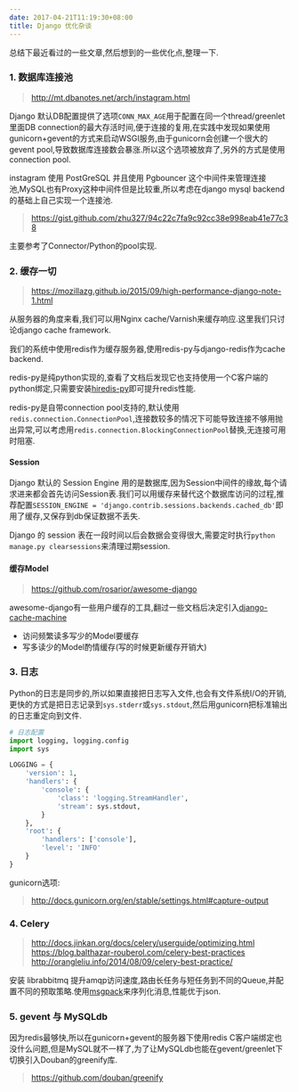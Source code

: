 ```yaml
---
date: 2017-04-21T11:19:30+08:00
title: Django 优化杂谈
---
```


总结下最近看过的一些文章,然后想到的一些优化点,整理一下.

### 1. 数据库连接池

> http://mt.dbanotes.net/arch/instagram.html

Django 默认DB配置提供了选项`CONN_MAX_AGE`用于配置在同一个thread/greenlet里面DB connection的最大存活时间,便于连接的复用,在实践中发现如果使用gunicorn+gevent的方式来启动WSGI服务,由于gunicorn会创建一个很大的gevent pool,导致数据库连接数会暴涨.所以这个选项被放弃了,另外的方式是使用connection pool.

instagram 使用 PostGreSQL 并且使用 Pgbouncer 这个中间件来管理连接池,MySQL也有Proxy这种中间件但是比较重,所以考虑在django mysql backend的基础上自己实现一个连接池.

> https://gist.github.com/zhu327/94c22c7fa9c92cc38e998eab41e77c38

主要参考了Connector/Python的pool实现.

<!--more-->

### 2. 缓存一切

> https://mozillazg.github.io/2015/09/high-performance-django-note-1.html

从服务器的角度来看,我们可以用Nginx cache/Varnish来缓存响应.这里我们只讨论django cache framework.

我们的系统中使用redis作为缓存服务器,使用redis-py与django-redis作为cache backend.

redis-py是纯python实现的,查看了文档后发现它也支持使用一个C客户端的python绑定,只需要安装[hiredis-py](https://github.com/redis/hiredis-py)即可提升redis性能.

redis-py是自带connection pool支持的,默认使用`redis.connection.ConnectionPool`,连接数较多的情况下可能导致连接不够用抛出异常,可以考虑用`redis.connection.BlockingConnectionPool`替换,无连接可用时阻塞.

#### Session

Django 默认的 Session Engine 用的是数据库,因为Session中间件的缘故,每个请求进来都会首先访问Session表.我们可以用缓存来替代这个数据库访问的过程,推荐配置`SESSION_ENGINE = 'django.contrib.sessions.backends.cached_db'`即用了缓存,又保存到db保证数据不丢失.

Django 的 session 表在一段时间以后会数据会变得很大,需要定时执行`python manage.py clearsessions`来清理过期session.

#### 缓存Model

> https://github.com/rosarior/awesome-django

awesome-django有一些用户缓存的工具,翻过一些文档后决定引入[django-cache-machine](https://github.com/django-cache-machine/django-cache-machine)

- 访问频繁读多写少的Model要缓存
- 写多读少的Model酌情缓存(写的时候更新缓存开销大)

### 3. 日志

Python的日志是同步的,所以如果直接把日志写入文件,也会有文件系统I/O的开销,更快的方式是把日志记录到`sys.stderr`或`sys.stdout`,然后用gunicorn把标准输出的日志重定向到文件.

```python
# 日志配置
import logging, logging.config
import sys

LOGGING = {
    'version': 1,
    'handlers': {
        'console': {
            'class': 'logging.StreamHandler',
            'stream': sys.stdout,
        }
    },
    'root': {
        'handlers': ['console'],
        'level': 'INFO'
    }
}
```

gunicorn选项:

> http://docs.gunicorn.org/en/stable/settings.html#capture-output

### 4. Celery

> http://docs.jinkan.org/docs/celery/userguide/optimizing.html
> https://blog.balthazar-rouberol.com/celery-best-practices
> http://orangleliu.info/2014/08/09/celery-best-practice/

安装 librabbitmq 提升amqp访问速度,路由长任务与短任务到不同的Queue,并配置不同的预取策略.使用[msgpack](https://github.com/vsergeev/u-msgpack-python)来序列化消息,性能优于json.

### 5. gevent 与 MySQLdb

因为redis最够快,所以在gunicorn+gevent的服务器下使用redis C客户端绑定也没什么问题,但是MySQL就不一样了,为了让MySQLdb也能在gevent/greenlet下切换引入Douban的greenify库.

> https://github.com/douban/greenify